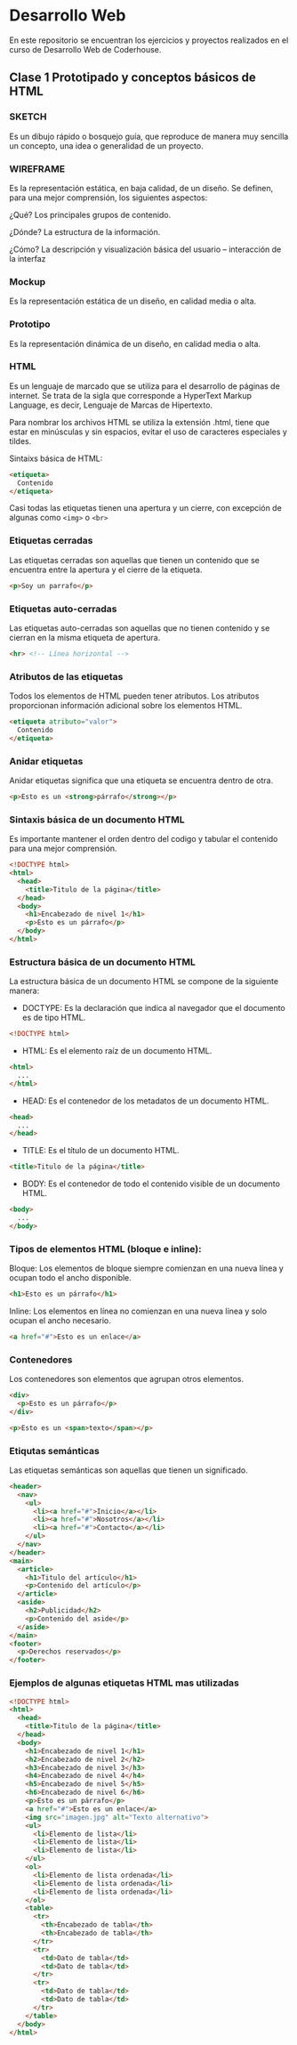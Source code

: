 # Desarrollo Web

En este repositorio se encuentran los ejercicios y proyectos realizados en el curso de Desarrollo Web de Coderhouse.

## Clase 1 Prototipado y conceptos básicos de HTML

### SKETCH

Es un dibujo rápido o bosquejo guía, que reproduce de manera muy sencilla un concepto, una idea o generalidad de un proyecto.

### WIREFRAME

Es la representación estática, en baja calidad, de un diseño. Se definen, para una mejor comprensión, los siguientes aspectos:

 ¿Qué? Los principales grupos de contenido.

¿Dónde? La estructura de la información.

¿Cómo? La descripción y visualización básica del usuario – interacción de la interfaz

### Mockup

Es la representación estática de un diseño, en calidad media o alta.

### Prototipo

Es la representación dinámica de un diseño, en calidad media o alta.

### HTML

Es un lenguaje de marcado que se utiliza para el desarrollo de páginas de internet. Se trata de la sigla que corresponde a HyperText Markup Language, es decir, Lenguaje de Marcas de Hipertexto.

Para nombrar los archivos HTML se utiliza la extensión .html, tiene que estar en minúsculas y sin espacios, evitar el uso de caracteres especiales y tildes.

Sintaixs básica de HTML:

```html
<etiqueta>
  Contenido
</etiqueta>
```

Casi todas las etiquetas tienen una apertura y un cierre, con excepción de algunas como `<img>` o `<br>`

### Etiquetas cerradas

Las etiquetas cerradas son aquellas que tienen un contenido que se encuentra entre la apertura y el cierre de la etiqueta.

```html
<p>Soy un parrafo</p>
```

### Etiquetas auto-cerradas

Las etiquetas auto-cerradas son aquellas que no tienen contenido y se cierran en la misma etiqueta de apertura.

```html 
<hr> <!-- Línea horizontal -->
```

### Atributos de las etiquetas

Todos los elementos de HTML pueden tener atributos. Los atributos proporcionan información adicional sobre los elementos HTML.

```html
<etiqueta atributo="valor">
  Contenido
</etiqueta>
```

### Anidar etiquetas

Anidar etiquetas significa que una etiqueta se encuentra dentro de otra.

```html
<p>Esto es un <strong>párrafo</strong></p>
```

### Sintaxis básica de un documento HTML

Es importante mantener el orden dentro del codigo y tabular el contenido para una mejor comprensión.

```html 
<!DOCTYPE html>
<html>
  <head>
    <title>Titulo de la página</title>
  </head>
  <body>
    <h1>Encabezado de nivel 1</h1>
    <p>Esto es un párrafo</p>
  </body>
</html>
```

### Estructura básica de un documento HTML

La estructura básica de un documento HTML se compone de la siguiente manera:

- DOCTYPE: Es la declaración que indica al navegador que el documento es de tipo HTML.

```html
<!DOCTYPE html>
```

- HTML: Es el elemento raíz de un documento HTML.

```html
<html>
  ...
</html>
```

- HEAD: Es el contenedor de los metadatos de un documento HTML.

```html
<head>
  ...
</head>
```

- TITLE: Es el título de un documento HTML.

```html
<title>Titulo de la página</title>
```

- BODY: Es el contenedor de todo el contenido visible de un documento HTML.

```html
<body>
  ...
</body>
```

### Tipos de elementos HTML (bloque e inline):

Bloque: Los elementos de bloque siempre comienzan en una nueva línea y ocupan todo el ancho disponible.

```html
<h1>Esto es un párrafo</h1>
```

Inline: Los elementos en línea no comienzan en una nueva línea y solo ocupan el ancho necesario.

```html
<a href="#">Esto es un enlace</a>
```

### Contenedores

Los contenedores son elementos que agrupan otros elementos.

```html
<div>
  <p>Esto es un párrafo</p>
</div>
```


```html
<p>Esto es un <span>texto</span></p>
```

### Etiqutas semánticas

Las etiquetas semánticas son aquellas que tienen un significado.

```html
<header>
  <nav>
    <ul>
      <li><a href="#">Inicio</a></li>
      <li><a href="#">Nosotros</a></li>
      <li><a href="#">Contacto</a></li>
    </ul>
  </nav>
</header>
<main>
  <article>
    <h1>Titulo del artículo</h1>
    <p>Contenido del artículo</p>
  </article>
  <aside>
    <h2>Publicidad</h2>
    <p>Contenido del aside</p>
  </aside>
</main>
<footer>
  <p>Derechos reservados</p>
</footer>
```

### Ejemplos de algunas etiquetas HTML mas utilizadas

```html
<!DOCTYPE html>
<html>
  <head>
    <title>Titulo de la página</title>
  </head>
  <body>
    <h1>Encabezado de nivel 1</h1>
    <h2>Encabezado de nivel 2</h2>
    <h3>Encabezado de nivel 3</h3>
    <h4>Encabezado de nivel 4</h4>
    <h5>Encabezado de nivel 5</h5>
    <h6>Encabezado de nivel 6</h6>
    <p>Esto es un párrafo</p>
    <a href="#">Esto es un enlace</a>
    <img src="imagen.jpg" alt="Texto alternativo">
    <ul>
      <li>Elemento de lista</li>
      <li>Elemento de lista</li>
      <li>Elemento de lista</li>
    </ul>
    <ol>
      <li>Elemento de lista ordenada</li>
      <li>Elemento de lista ordenada</li>
      <li>Elemento de lista ordenada</li>
    </ol>
    <table>
      <tr>
        <th>Encabezado de tabla</th>
        <th>Encabezado de tabla</th>
      </tr>
      <tr>
        <td>Dato de tabla</td>
        <td>Dato de tabla</td>
      </tr>
      <tr>
        <td>Dato de tabla</td>
        <td>Dato de tabla</td>
      </tr>
    </table>
  </body>
</html>
